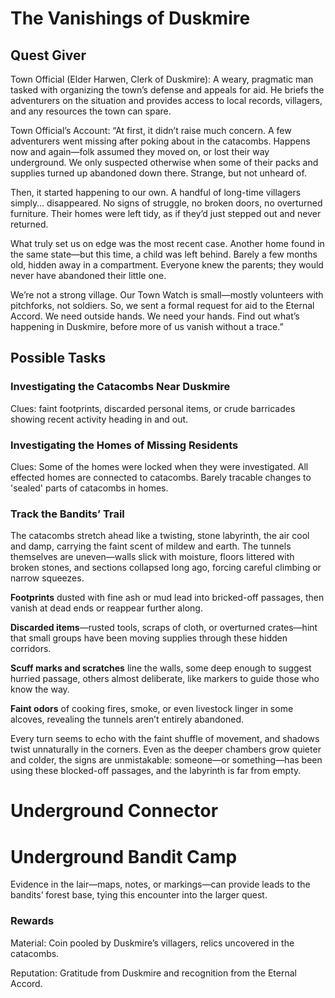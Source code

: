 # The Vanishings of Duskmire

## Quest Giver

Town Official (Elder Harwen, Clerk of Duskmire): A weary, pragmatic man tasked with organizing the town’s defense and appeals for aid. He briefs the adventurers on the situation and provides access to local records, villagers, and any resources the town can spare.

Town Official’s Account:
“At first, it didn’t raise much concern. A few adventurers went missing after poking about in the catacombs. Happens now and again—folk assumed they moved on, or lost their way underground. We only suspected otherwise when some of their packs and supplies turned up abandoned down there. Strange, but not unheard of.

Then, it started happening to our own. A handful of long-time villagers simply… disappeared. No signs of struggle, no broken doors, no overturned furniture. Their homes were left tidy, as if they’d just stepped out and never returned.

What truly set us on edge was the most recent case. Another home found in the same state—but this time, a child was left behind. Barely a few months old, hidden away in a compartment. Everyone knew the parents; they would never have abandoned their little one.

We’re not a strong village. Our Town Watch is small—mostly volunteers with pitchforks, not soldiers. So, we sent a formal request for aid to the Eternal Accord. We need outside hands. We need your hands. Find out what’s happening in Duskmire, before more of us vanish without a trace.”

## Possible Tasks

### Investigating the Catacombs Near Duskmire

Clues: faint footprints, discarded personal items, or crude barricades showing recent activity heading in and out.

### Investigating the Homes of Missing Residents

Clues: Some of the homes were locked when they were investigated. All effected homes are connected to catacombs. Barely tracable changes to 'sealed' parts of catacombs in homes.

### Track the Bandits’ Trail

The catacombs stretch ahead like a twisting, stone labyrinth, the air cool and damp, carrying the faint scent of mildew and earth. The tunnels themselves are uneven—walls slick with moisture, floors littered with broken stones, and sections collapsed long ago, forcing careful climbing or narrow squeezes.

**Footprints** dusted with fine ash or mud lead into bricked-off passages, then vanish at dead ends or reappear further along.

**Discarded items**—rusted tools, scraps of cloth, or overturned crates—hint that small groups have been moving supplies through these hidden corridors.

**Scuff marks and scratches** line the walls, some deep enough to suggest hurried passage, others almost deliberate, like markers to guide those who know the way.

**Faint odors** of cooking fires, smoke, or even livestock linger in some alcoves, revealing the tunnels aren’t entirely abandoned.

Every turn seems to echo with the faint shuffle of movement, and shadows twist unnaturally in the corners. Even as the deeper chambers grow quieter and colder, the signs are unmistakable: someone—or something—has been using these blocked-off passages, and the labyrinth is far from empty.


# Underground Connector

# Underground Bandit Camp

Evidence in the lair—maps, notes, or markings—can provide leads to the bandits’ forest base, tying this encounter into the larger quest.



### Rewards

Material: Coin pooled by Duskmire’s villagers, relics uncovered in the catacombs.

Reputation: Gratitude from Duskmire and recognition from the Eternal Accord.

